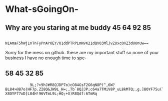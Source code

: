# What-sGoingOn-
Why are you staring at me buddy
45 64 92 85 
---------------
                 N1AmaF5hWj1nTnFyPnArOEY/O1ddPTRPLmNvK21dQV03MlJvZUxcOVZ3dU0nUw==


Sorry for the mess on github. these are my important stuff so none of your business
I have no enough time to spe-

58 45 32 85 
----------------
               9L;?>9hJ#R8QJDP7o)cO84GsF2G6qN8P(^,6W?BL84>@87o)HF7p.ZI8Q&JW9L_H=;,Tb`8QJJP;c64a7TMiV8P_uL8kMTQ;,g.]8OYF75u(Tc7nuE=1f[1<8P(^,6VC?X8OYF77oD]L84H!96VTmL9L;HQ;+X)R8Qdf:6TmRq
